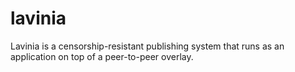 # lavinia
Lavinia is a censorship-resistant publishing system that runs as an application on top of a peer-to-peer overlay.
